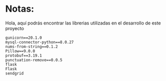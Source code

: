 # Notas:
Hola, aquí podrás encontrar las librerias utilizadas en el desarrollo de este proyecto
```
gunicorn==20.1.0
mysql-connector-python==8.0.27
nums-from-string==0.1.2
Pillow==9.0.0
protobuf==3.19.1
punctuation-remove==0.0.5
flask
Flask
sendgrid
```